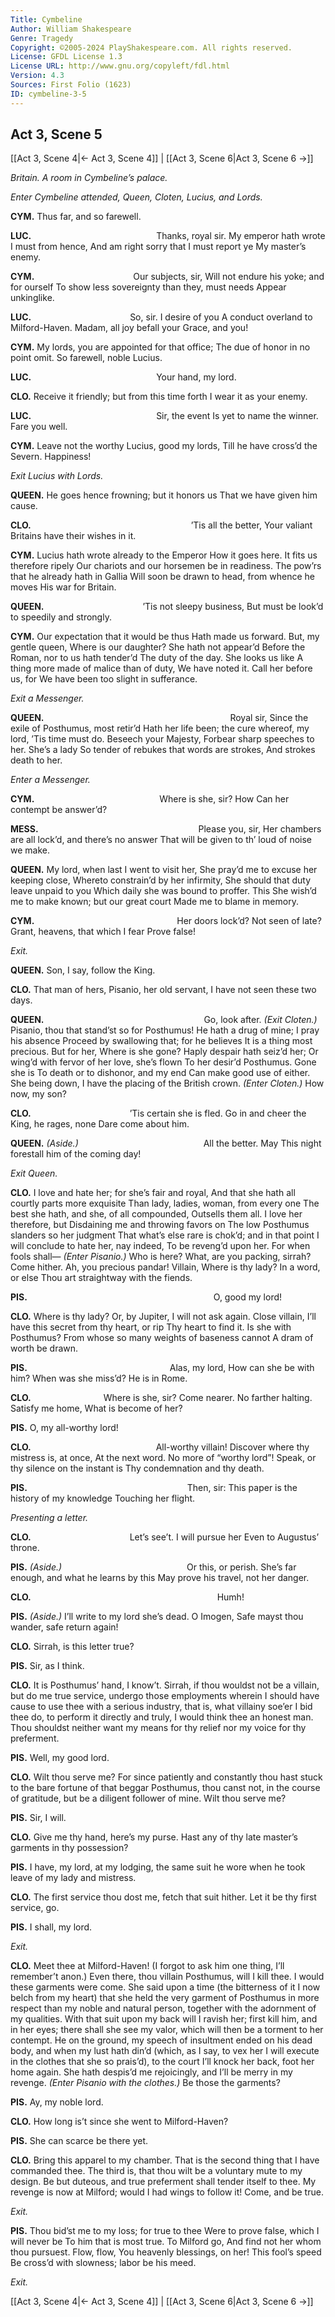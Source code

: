 ```yaml
---
Title: Cymbeline
Author: William Shakespeare
Genre: Tragedy
Copyright: ©2005-2024 PlayShakespeare.com. All rights reserved.
License: GFDL License 1.3
License URL: http://www.gnu.org/copyleft/fdl.html
Version: 4.3
Sources: First Folio (1623)
ID: cymbeline-3-5
---
```


## Act 3, Scene 5
[[Act 3, Scene 4|← Act 3, Scene 4]] | [[Act 3, Scene 6|Act 3, Scene 6 →]]

*Britain. A room in Cymbeline’s palace.*

*Enter Cymbeline attended, Queen, Cloten, Lucius, and Lords.*

**CYM.**
Thus far, and so farewell.

**LUC.**
              Thanks, royal sir.
My emperor hath wrote I must from hence,
And am right sorry that I must report ye
My master’s enemy.

**CYM.**
           Our subjects, sir,
Will not endure his yoke; and for ourself
To show less sovereignty than they, must needs
Appear unkinglike.

**LUC.**
           So, sir. I desire of you
A conduct overland to Milford-Haven.
Madam, all joy befall your Grace, and you!

**CYM.**
My lords, you are appointed for that office;
The due of honor in no point omit.
So farewell, noble Lucius.

**LUC.**
              Your hand, my lord.

**CLO.**
Receive it friendly; but from this time forth
I wear it as your enemy.

**LUC.**
              Sir, the event
Is yet to name the winner. Fare you well.

**CYM.**
Leave not the worthy Lucius, good my lords,
Till he have cross’d the Severn. Happiness!

*Exit Lucius with Lords.*

**QUEEN.**
He goes hence frowning; but it honors us
That we have given him cause.

**CLO.**
                  ’Tis all the better,
Your valiant Britains have their wishes in it.

**CYM.**
Lucius hath wrote already to the Emperor
How it goes here. It fits us therefore ripely
Our chariots and our horsemen be in readiness.
The pow’rs that he already hath in Gallia
Will soon be drawn to head, from whence he moves
His war for Britain.

**QUEEN.**
           ’Tis not sleepy business,
But must be look’d to speedily and strongly.

**CYM.**
Our expectation that it would be thus
Hath made us forward. But, my gentle queen,
Where is our daughter? She hath not appear’d
Before the Roman, nor to us hath tender’d
The duty of the day. She looks us like
A thing more made of malice than of duty,
We have noted it. Call her before us, for
We have been too slight in sufferance.

*Exit a Messenger.*

**QUEEN.**
                     Royal sir,
Since the exile of Posthumus, most retir’d
Hath her life been; the cure whereof, my lord,
’Tis time must do. Beseech your Majesty,
Forbear sharp speeches to her. She’s a lady
So tender of rebukes that words are strokes,
And strokes death to her.

*Enter a Messenger.*

**CYM.**
              Where is she, sir? How
Can her contempt be answer’d?

**MESS.**
                  Please you, sir,
Her chambers are all lock’d, and there’s no answer
That will be given to th’ loud of noise we make.

**QUEEN.**
My lord, when last I went to visit her,
She pray’d me to excuse her keeping close,
Whereto constrain’d by her infirmity,
She should that duty leave unpaid to you
Which daily she was bound to proffer. This
She wish’d me to make known; but our great court
Made me to blame in memory.

**CYM.**
                Her doors lock’d?
Not seen of late? Grant, heavens, that which I fear
Prove false!

*Exit.*

**QUEEN.**
Son, I say, follow the King.

**CLO.**
That man of hers, Pisanio, her old servant,
I have not seen these two days.

**QUEEN.**
                  Go, look after.
*(Exit Cloten.)*
Pisanio, thou that stand’st so for Posthumus!
He hath a drug of mine; I pray his absence
Proceed by swallowing that; for he believes
It is a thing most precious. But for her,
Where is she gone? Haply despair hath seiz’d her;
Or wing’d with fervor of her love, she’s flown
To her desir’d Posthumus. Gone she is
To death or to dishonor, and my end
Can make good use of either. She being down,
I have the placing of the British crown.
*(Enter Cloten.)*
How now, my son?

**CLO.**
           ’Tis certain she is fled.
Go in and cheer the King, he rages, none
Dare come about him.

**QUEEN.**
*(Aside.)*
              All the better. May
This night forestall him of the coming day!

*Exit Queen.*

**CLO.**
I love and hate her; for she’s fair and royal,
And that she hath all courtly parts more exquisite
Than lady, ladies, woman, from every one
The best she hath, and she, of all compounded,
Outsells them all. I love her therefore, but
Disdaining me and throwing favors on
The low Posthumus slanders so her judgment
That what’s else rare is chok’d; and in that point
I will conclude to hate her, nay indeed,
To be reveng’d upon her. For when fools shall⁠—
*(Enter Pisanio.)*
Who is here? What, are you packing, sirrah?
Come hither. Ah, you precious pandar! Villain,
Where is thy lady? In a word, or else
Thou art straightway with the fiends.

**PIS.**
                     O, good my lord!

**CLO.**
Where is thy lady? Or, by Jupiter,
I will not ask again. Close villain,
I’ll have this secret from thy heart, or rip
Thy heart to find it. Is she with Posthumus?
From whose so many weights of baseness cannot
A dram of worth be drawn.

**PIS.**
                Alas, my lord,
How can she be with him? When was she miss’d?
He is in Rome.

**CLO.**
        Where is she, sir? Come nearer.
No farther halting. Satisfy me home,
What is become of her?

**PIS.**
O, my all-worthy lord!

**CLO.**
              All-worthy villain!
Discover where thy mistress is, at once,
At the next word. No more of “worthy lord”!
Speak, or thy silence on the instant is
Thy condemnation and thy death.

**PIS.**
                  Then, sir:
This paper is the history of my knowledge
Touching her flight.

*Presenting a letter.*

**CLO.**
           Let’s see’t. I will pursue her
Even to Augustus’ throne.

**PIS.**
*(Aside.)*
              Or this, or perish.
She’s far enough, and what he learns by this
May prove his travel, not her danger.

**CLO.**
                     Humh!

**PIS.**
*(Aside.)*
I’ll write to my lord she’s dead. O Imogen,
Safe mayst thou wander, safe return again!

**CLO.**
Sirrah, is this letter true?

**PIS.**
Sir, as I think.

**CLO.**
It is Posthumus’ hand, I know’t. Sirrah, if thou wouldst not be a villain, but do me true service, undergo those employments wherein I should have cause to use thee with a serious industry, that is, what villainy soe’er I bid thee do, to perform it directly and truly, I would think thee an honest man. Thou shouldst neither want my means for thy relief nor my voice for thy preferment.

**PIS.**
Well, my good lord.

**CLO.**
Wilt thou serve me? For since patiently and constantly thou hast stuck to the bare fortune of that beggar Posthumus, thou canst not, in the course of gratitude, but be a diligent follower of mine. Wilt thou serve me?

**PIS.**
Sir, I will.

**CLO.**
Give me thy hand, here’s my purse. Hast any of thy late master’s garments in thy possession?

**PIS.**
I have, my lord, at my lodging, the same suit he wore when he took leave of my lady and mistress.

**CLO.**
The first service thou dost me, fetch that suit hither. Let it be thy first service, go.

**PIS.**
I shall, my lord.

*Exit.*

**CLO.**
Meet thee at Milford-Haven! (I forgot to ask him one thing, I’ll remember’t anon.) Even there, thou villain Posthumus, will I kill thee. I would these garments were come. She said upon a time (the bitterness of it I now belch from my heart) that she held the very garment of Posthumus in more respect than my noble and natural person, together with the adornment of my qualities. With that suit upon my back will I ravish her; first kill him, and in her eyes; there shall she see my valor, which will then be a torment to her contempt. He on the ground, my speech of insultment ended on his dead body, and when my lust hath din’d (which, as I say, to vex her I will execute in the clothes that she so prais’d), to the court I’ll knock her back, foot her home again. She hath despis’d me rejoicingly, and I’ll be merry in my revenge.
*(Enter Pisanio with the clothes.)*
Be those the garments?

**PIS.**
Ay, my noble lord.

**CLO.**
How long is’t since she went to Milford-Haven?

**PIS.**
She can scarce be there yet.

**CLO.**
Bring this apparel to my chamber. That is the second thing that I have commanded thee. The third is, that thou wilt be a voluntary mute to my design. Be but duteous, and true preferment shall tender itself to thee. My revenge is now at Milford; would I had wings to follow it! Come, and be true.

*Exit.*

**PIS.**
Thou bid’st me to my loss; for true to thee
Were to prove false, which I will never be
To him that is most true. To Milford go,
And find not her whom thou pursuest. Flow, flow,
You heavenly blessings, on her! This fool’s speed
Be cross’d with slowness; labor be his meed.

*Exit.*

[[Act 3, Scene 4|← Act 3, Scene 4]] | [[Act 3, Scene 6|Act 3, Scene 6 →]]